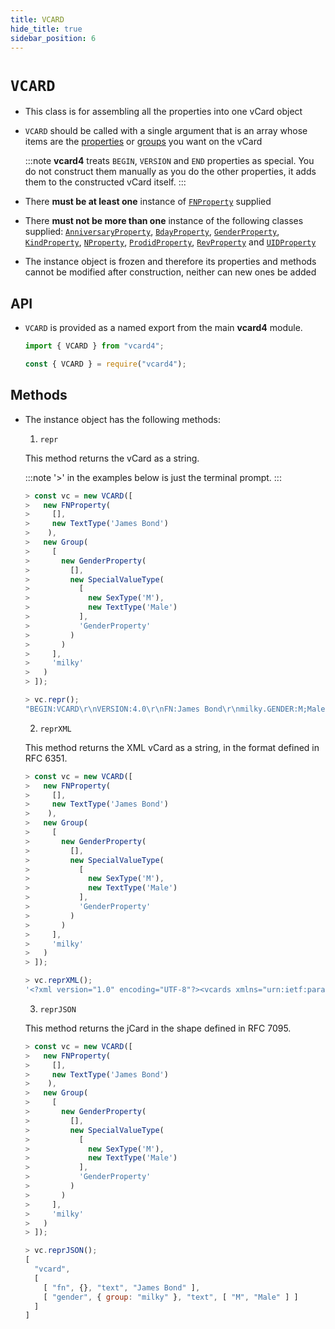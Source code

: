 ```yaml
---
title: VCARD
hide_title: true
sidebar_position: 6
---
```


# `VCARD`

- This class is for assembling all the properties into one vCard object

- `VCARD` should be called with a single argument that is an array whose items are the [properties](/documentation/properties/intro) or [groups](/documentation/group) you want on the vCard

  :::note
  **vcard4** treats `BEGIN`, `VERSION` and `END` properties as special. You do not construct them manually as you do the other properties, it adds them to the constructed vCard itself.
  :::

- There **must be at least one** instance of [`FNProperty`](/documentation/properties/fnproperty) supplied

- There **must not be more than one** instance of the following classes supplied: [`AnniversaryProperty`](/documentation/properties/anniversaryproperty), [`BdayProperty`](/documentation/properties/bdayproperty), [`GenderProperty`](/documentation/properties/genderproperty), [`KindProperty`](/documentation/properties/kindproperty), [`NProperty`](/documentation/properties/nproperty), [`ProdidProperty`](/documentation/properties/prodidproperty), [`RevProperty`](/documentation/properties/revproperty) and [`UIDProperty`](/documentation/properties/uidproperty)

- The instance object is frozen and therefore its properties and methods cannot be modified after construction, neither can new ones be added

## API

- `VCARD` is provided as a named export from the main **vcard4** module.

  ```js title=ESM
  import { VCARD } from "vcard4";
  ```

  ```js title=commonjs
  const { VCARD } = require("vcard4");
  ```

## Methods

- The instance object has the following methods:

  1. `repr`

  This method returns the vCard as a string.

  :::note
  '>' in the examples below is just the terminal prompt.
  :::

  ```js
  > const vc = new VCARD([
  >   new FNProperty(
  >     [],
  >     new TextType('James Bond')
  >    ),
  >   new Group(
  >     [
  >       new GenderProperty(
  >         [],
  >         new SpecialValueType(
  >           [
  >             new SexType('M'),
  >             new TextType('Male')
  >           ],
  >           'GenderProperty'
  >         )
  >       )
  >     ],
  >     'milky'
  >   )
  > ]);

  > vc.repr();
  "BEGIN:VCARD\r\nVERSION:4.0\r\nFN:James Bond\r\nmilky.GENDER:M;Male\r\nEND:VCARD\r\n"
  ```

  2. `reprXML`

  This method returns the XML vCard as a string, in the format defined in RFC 6351.

  ```js
  > const vc = new VCARD([
  >   new FNProperty(
  >     [],
  >     new TextType('James Bond')
  >    ),
  >   new Group(
  >     [
  >       new GenderProperty(
  >         [],
  >         new SpecialValueType(
  >           [
  >             new SexType('M'),
  >             new TextType('Male')
  >           ],
  >           'GenderProperty'
  >         )
  >       )
  >     ],
  >     'milky'
  >   )
  > ]);

  > vc.reprXML();
  '<?xml version="1.0" encoding="UTF-8"?><vcards xmlns="urn:ietf:params:xml:ns:vcard-4.0"><vcard><fn><text>James Bond</text></fn><group name="milky"><gender><sex>M</sex><text>Male</text></gender></group></vcard></vcards>'
  ```

  3. `reprJSON`

  This method returns the jCard in the shape defined in RFC 7095.

  ```js
  > const vc = new VCARD([
  >   new FNProperty(
  >     [],
  >     new TextType('James Bond')
  >    ),
  >   new Group(
  >     [
  >       new GenderProperty(
  >         [],
  >         new SpecialValueType(
  >           [
  >             new SexType('M'),
  >             new TextType('Male')
  >           ],
  >           'GenderProperty'
  >         )
  >       )
  >     ],
  >     'milky'
  >   )
  > ]);

  > vc.reprJSON();
  [
    "vcard",
    [
      [ "fn", {}, "text", "James Bond" ],
      [ "gender", { group: "milky" }, "text", [ "M", "Male" ] ]
    ]
  ]
  ```
